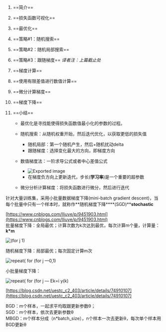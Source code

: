 1. ==简介==
2. ==损失函数可视化==
3. ==最优化==
4. ==策略#1：随机搜索==
5. ==策略#2：随机局部搜索==
6. ==策略#3：跟随梯度== _译者注：上篇截止处_
7. ==梯度计算==
8. ==使用有限差值进行数值计算==
9. ==微分计算梯度==
10. ==梯度下降==
11. ==小结==
    
    - 最优化是寻找能使得损失函数值最小化的参数的过程。
    - 随机搜索：从随机权重开始，然后迭代优化，以获取更低的损失值
        
        - 随机局部：第一个随机产生，然后+随机扰动delta
        - 跟随梯度：选择变化最大的方向，即梯度方向
    - 数值梯度法：一阶求导公式或者中心差值公式
        
        - ![Exported image](Exported%20image%2020240403195628-0.png)
        - 在梯度负方向上更新迭代，步长(**学习率**)是一个重要的超参数
    - 微分分析计算梯度：将损失函数进行微分，然后进行迭代

针对大量训练集，采用小批量数据梯度下降(mini-batch gradient descent)，当每个批量中只有一个样本时，就称作**随机梯度下降****(SGD)****stochastic**
 
[https://www.cnblogs.com/lliuye/p/9451903.html](https://www.cnblogs.com/lliuye/p/9451903.html)  
批量梯度下降：全局最优；计算次数为k次达到最优，每次计算m个量，计算量：**k*m**

![(for j 1) ](Exported%20image%2020240403195628-1.png)  

随机梯度下降：局部最优；每次固定计算m次

![repeat{ for (for j —0,1) ](Exported%20image%2020240403195628-2.png)

小批量梯度下降：

![repeat{ for (for j — Ek=i y(k) ](Exported%20image%2020240403195628-3.png)

[https://blog.csdn.net/uestc_c2_403/article/details/74910107](https://blog.csdn.net/uestc_c2_403/article/details/74910107)
 
BGD：m个样本，一起求平均取跟更新参数θ；  
SGD：m个样本，依次去更新参数θ  
MBGD：m个样本分成（n*batch_size），n个样本一次去更新θ，每次单个样本用BGD更新θ